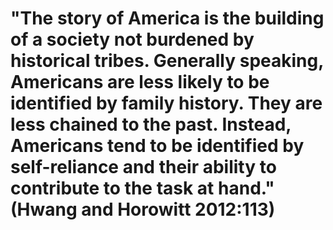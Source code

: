 # "The story of America is the building of a society not burdened by historical tribes. Generally speaking, Americans are less likely to be identified by family history. They are less chained to the past. Instead, Americans tend to be identified by self-reliance and their ability to contribute to the task at hand." (Hwang and Horowitt 2012:113)